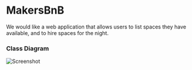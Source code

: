 # MakersBnB

We would like a web application that allows users to list spaces they have available, and to hire spaces for the night.

### Class Diagram
![Screenshot](/Users/jacklyndunne/Documents/GitHub/makersbandb/docs/images/MakersBB_diagram.png)
